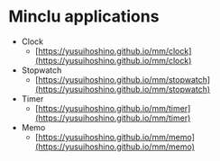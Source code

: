 # Minclu applications

- Clock
  - [https://yusuihoshino.github.io/mm/clock](https://yusuihoshino.github.io/mm/clock)
- Stopwatch
  - [https://yusuihoshino.github.io/mm/stopwatch](https://yusuihoshino.github.io/mm/stopwatch)
- Timer
  - [https://yusuihoshino.github.io/mm/timer](https://yusuihoshino.github.io/mm/timer)
- Memo
  - [https://yusuihoshino.github.io/mm/memo](https://yusuihoshino.github.io/mm/memo)


